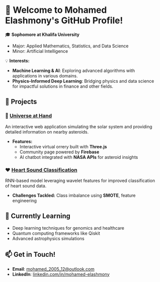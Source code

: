 

# 👋 Welcome to Mohamed Elashmony's GitHub Profile!  

🎓 **Sophomore at Khalifa University**  
- Major: Applied Mathematics, Statistics, and Data Science  
- Minor: Artificial Intelligence  

💡 **Interests:**  
- **Machine Learning & AI**: Exploring advanced algorithms with applications in various domains.    
- **Physics-Informed Deep Learning**: Bridging physics and data science for impactful solutions in finance and other fields.  



## 🚀 Projects  
### 🔭 [Universe at Hand](https://github.com/mohamed-12-4/nasa_app)
An interactive web application simulating the solar system and providing detailed information on nearby asteroids.  
- **Features:**  
  - Interactive virtual orrery built with **Three.js**  
  - Community page powered by **Firebase**  
  - AI chatbot integrated with **NASA APIs** for asteroid insights  


### ❤️ [Heart Sound Classification](https://github.com/mohamed-12-4/Heart_Sound_Classification) 
RNN-based model leveraging wavelet features for improved classification of heart sound data.  
- **Challenges Tackled:** Class imbalance using **SMOTE**, feature engineering  


## 🌱 Currently Learning  
- Deep learning techniques for genomics and healthcare  
- Quantum computing frameworks like Qiskit  
- Advanced astrophysics simulations  



## 📫 Get in Touch!  
- **Email**: mohamed_2005_12@outlook.com  
- **LinkedIn**: [linkedin.com/in/mohamed-elashmony](https://linkedin.com/in/mohamed-e-19073b24a)  

